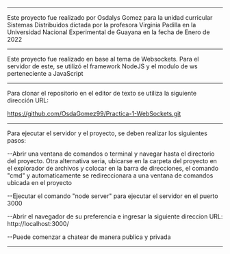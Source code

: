 ----------------------------------------------------------------------------------------------------------------------

Este proyecto fue realizado por Osdalys Gomez
para la unidad curricular Sistemas Distribuidos
dictada por la profesora Virginia Padilla
en la Universidad Nacional Experimental de Guayana
en la fecha de Enero de 2022

----------------------------------------------------------------------------------------------------------------------

Este proyecto fue realizado en base al tema de Websockets.
Para el servidor de este, se utilizó el framework NodeJS y el modulo de ws perteneciente a JavaScript

----------------------------------------------------------------------------------------------------------------------

Para clonar el repositorio en el editor de texto se utiliza la siguiente dirección URL:

https://github.com/OsdaGomez99/Practica-1-WebSockets.git

----------------------------------------------------------------------------------------------------------------------

Para ejecutar el servidor y el proyecto, se deben realizar los siguientes pasos:

--Abrir una ventana de comandos o terminal y navegar hasta el directorio del proyecto.
Otra alternativa seria, ubicarse en la carpeta del proyecto en el explorador de archivos y colocar en la barra
de direcciones, el comando "cmd" y automaticamente se redireccionara a una ventana de comandos ubicada en el proyecto

--Ejecutar el comando "node server" para ejecutar el servidor en el puerto 3000

--Abrir el navegador de su preferencia e ingresar la siguiente direccion URL:
http://localhost:3000/

--Puede comenzar a chatear de manera publica y privada

----------------------------------------------------------------------------------------------------------------------